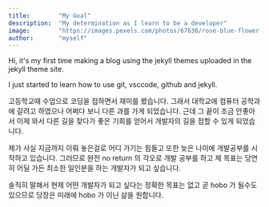 ```yaml
---
title:        "My Goal"
description:  "My determination as I learn to be a developer"
image:        "https://images.pexels.com/photos/67636/rose-blue-flower-rose-blooms-67636.jpeg?auto=compress&cs=tinysrgb&dpr=1&w=500"
author:       "myself"
---
```


Hi, it's my first time making a blog using the jekyll themes uploaded in the jekyll theme site.

I just started to learn how to use git, vsccode, github and jekyll.

고등학교때 수업으로 코딩을 접하면서 재미를 봤습니다. 그래서 대학교에 컴퓨터 공학과에 갈려고 하였으나 어쩌다 보니 
다른 과를 가게 되었습니다. 근데 그 끝이 조금 안좋아서 이제 와서 다른 길을 찾다가 좋은 기회를 얻어서 개발자의 길을 접할 수 있게 되었습니다.

제가 사실 지금까지 이뤄 놓은걸로 어디 가기는 힘들고 또한 늦은 나이에 개발공부를 시작하고 있습니다. 그러므로 완전 no return 의 각오로 개발 공부를 하고 제 목표는 당연히 어딜 가든 최소한 일인분을 하는 개발자가 되고 싶습니다.

솔직히 말해서 현제 어떤 개발자가 되고 싶다는 정확한 목표는 없고 곧 hobo 가 될수도 있으므로 당장은 미래에 hobo 가 이닌 삶을 원합니다.

